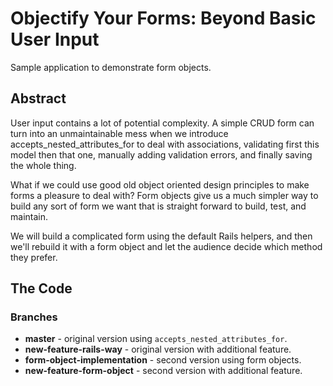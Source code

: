 # Objectify Your Forms: Beyond Basic User Input

Sample application to demonstrate form objects.

## Abstract

User input contains a lot of potential complexity. A simple CRUD form can turn into an unmaintainable mess when we introduce accepts_nested_attributes_for to deal with associations, validating first this model then that one, manually adding validation errors, and finally saving the whole thing.

What if we could use good old object oriented design principles to make forms a pleasure to deal with? Form objects give us a much simpler way to build any sort of form we want that is straight forward to build, test, and maintain.

We will build a complicated form using the default Rails helpers, and then we'll rebuild it with a form object and let the audience decide which method they prefer.

## The Code

### Branches

* __master__ - original version using `accepts_nested_attributes_for`.
* __new-feature-rails-way__ - original version with additional feature.
* __form-object-implementation__ - second version using form objects.
* __new-feature-form-object__ - second version with additional feature.
